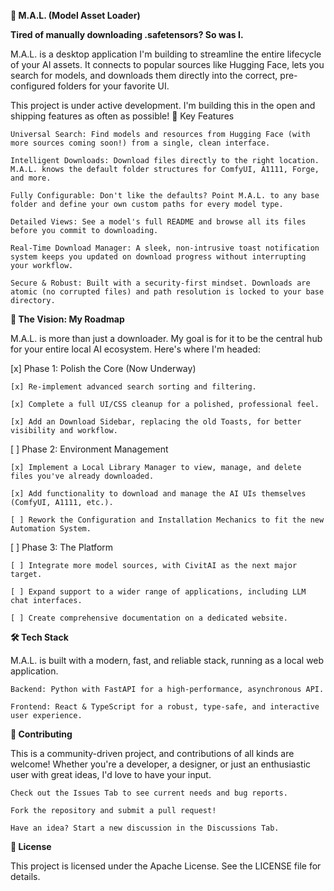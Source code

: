 ****🤖 M.A.L. (Model Asset Loader)****

**Tired of manually downloading .safetensors? So was I.**

M.A.L. is a desktop application I'm building to streamline the entire lifecycle of your AI assets. It connects to popular sources like Hugging Face, lets you search for models, and downloads them directly into the correct, pre-configured folders for your favorite UI.

This project is under active development. I'm building this in the open and shipping features as often as possible!
🚀 Key Features

    Universal Search: Find models and resources from Hugging Face (with more sources coming soon!) from a single, clean interface.

    Intelligent Downloads: Download files directly to the right location. M.A.L. knows the default folder structures for ComfyUI, A1111, Forge, and more.

    Fully Configurable: Don't like the defaults? Point M.A.L. to any base folder and define your own custom paths for every model type.

    Detailed Views: See a model's full README and browse all its files before you commit to downloading.

    Real-Time Download Manager: A sleek, non-intrusive toast notification system keeps you updated on download progress without interrupting your workflow.

    Secure & Robust: Built with a security-first mindset. Downloads are atomic (no corrupted files) and path resolution is locked to your base directory.

**🔭 The Vision: My Roadmap**

M.A.L. is more than just a downloader. My goal is for it to be the central hub for your entire local AI ecosystem. Here's where I'm headed:

[x] Phase 1: Polish the Core (Now Underway)

    [x] Re-implement advanced search sorting and filtering.

    [x] Complete a full UI/CSS cleanup for a polished, professional feel.

    [x] Add an Download Sidebar, replacing the old Toasts, for better visibility and workflow.

[ ] Phase 2: Environment Management

    [x] Implement a Local Library Manager to view, manage, and delete files you've already downloaded.

    [x] Add functionality to download and manage the AI UIs themselves (ComfyUI, A1111, etc.).

    [ ] Rework the Configuration and Installation Mechanics to fit the new Automation System.

[ ] Phase 3: The Platform

    [ ] Integrate more model sources, with CivitAI as the next major target.

    [ ] Expand support to a wider range of applications, including LLM chat interfaces.

    [ ] Create comprehensive documentation on a dedicated website.

**🛠️ Tech Stack**

M.A.L. is built with a modern, fast, and reliable stack, running as a local web application.

    Backend: Python with FastAPI for a high-performance, asynchronous API.

    Frontend: React & TypeScript for a robust, type-safe, and interactive user experience.

**🤝 Contributing**

This is a community-driven project, and contributions of all kinds are welcome! Whether you're a developer, a designer, or just an enthusiastic user with great ideas, I'd love to have your input.

    Check out the Issues Tab to see current needs and bug reports.

    Fork the repository and submit a pull request!

    Have an idea? Start a new discussion in the Discussions Tab.

**📄 License**

This project is licensed under the Apache License. See the LICENSE file for details.
